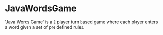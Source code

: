 # JavaWordsGame
'Java Words Game' is a 2 player turn based game where each player enters a word given a set of pre defined rules. 
